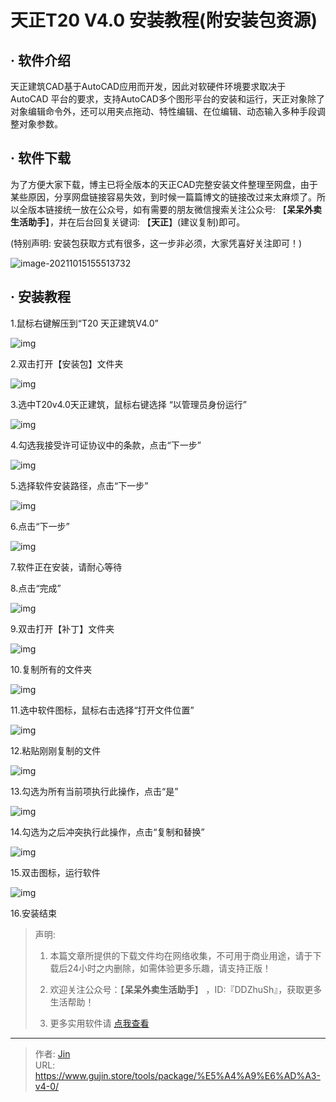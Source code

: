# 天正T20 V4.0 安装教程(附安装包资源)


## · 软件介绍
天正建筑CAD基于AutoCAD应用而开发，因此对软硬件环境要求取决于 AutoCAD 平台的要求，支持AutoCAD多个图形平台的安装和运行，天正对象除了对象编辑命令外，还可以用夹点拖动、特性编辑、在位编辑、动态输入多种手段调整对象参数。

## · 软件下载
为了方便大家下载，博主已将全版本的天正CAD完整安装文件整理至网盘，由于某些原因，分享网盘链接容易失效，到时候一篇篇博文的链接改过来太麻烦了。所以全版本链接统一放在公众号，如有需要的朋友微信搜索关注公众号: 【**呆呆外卖生活助手**】，并在后台回复关键词: 【**天正**】(建议复制)即可。

(特别声明: 安装包获取方式有很多，这一步非必须，大家凭喜好关注即可！)

![image-20211015155513732](https://img.gujin.store/img/image-20211015155513732.png)

## · 安装教程

1.鼠标右键解压到“T20 天正建筑V4.0”

![img](https://img.gujin.store/img/v2-c5277129d771fa30cd21c6fee2efb1d7_720w.png)



2.双击打开【安装包】文件夹

![img](https://img.gujin.store/img/v2-b8d66c4e140809c22100cc7c58ba4851_720w.png)



3.选中T20v4.0天正建筑，鼠标右键选择 “以管理员身份运行”

![img](https://img.gujin.store/img/v2-5c6eb419b0782989be72ecbabc3fb242_720w.png)



4.勾选我接受许可证协议中的条款，点击“下一步”

![img](https://img.gujin.store/img/v2-2067a23fbf15c933f0902f7d3cea9d50_720w.png)



5.选择软件安装路径，点击“下一步”

![img](https://img.gujin.store/img/v2-314dd59c312232aac06264402c78fadf_720w.png)

6.点击“下一步”

![img](https://img.gujin.store/img/v2-97c99c92e16417d9467e422d1fb74907_720w.png)



7.软件正在安装，请耐心等待

8.点击“完成”

![img](https://img.gujin.store/img/v2-02e42c9c20c94e590c82da371a57eac7_720w.png)

9.双击打开【补丁】文件夹

![img](https://img.gujin.store/img/v2-ea3f163a886650e992f7e9f2ba5bdb2f_720w.png)



10.复制所有的文件夹

![img](https://img.gujin.store/img/v2-959fc1ef99f39d0b2c32f16fc651f5e6_720w.png)



11.选中软件图标，鼠标右击选择“打开文件位置”

![img](https://img.gujin.store/img/v2-cdd8b0726161bd7a9618a777c67610e9_720w.png)



12.粘贴刚刚复制的文件

![img](https://img.gujin.store/img/v2-6f3123e014ba914f18573ad2eea54e47_720w.png)



13.勾选为所有当前项执行此操作，点击“是”

![img](https://img.gujin.store/img/v2-f24d1ca298a735c9c9bb11393408902a_720w.png)



14.勾选为之后冲突执行此操作，点击“复制和替换”

![img](https://img.gujin.store/img/v2-230fe2db9412b98cbf813003e274c560_720w.png)



15.双击图标，运行软件

![img](https://img.gujin.store/img/v2-b28f5b6a7bd375ef931e2745d872d893_720w.png)



16.安装结束




> 声明: 
>
> 1. 本篇文章所提供的下载文件均在网络收集，不可用于商业用途，请于下载后24小时之内删除，如需体验更多乐趣，请支持正版！
>
> 2. 欢迎关注公众号：【**呆呆外卖生活助手**】 ，ID:『DDZhuSh』，获取更多生活帮助！
>
> 3. 更多实用软件请  [点我查看](/tools)

---

> 作者: [Jin](https://img.gujin.store/img/favicon.ico)  
> URL: https://www.gujin.store/tools/package/%E5%A4%A9%E6%AD%A3-v4-0/  

